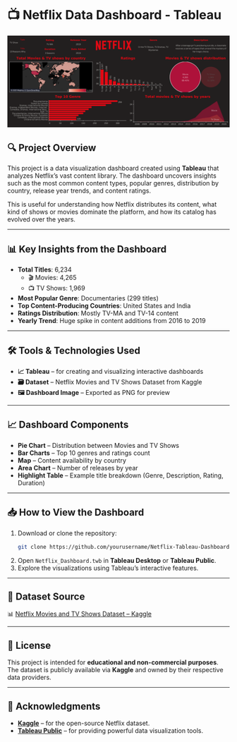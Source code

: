 # 📺 Netflix Data Dashboard - Tableau

![Netflix Dashboard](Netflix.png)

## 🔍 Project Overview

This project is a data visualization dashboard created using **Tableau** that analyzes Netflix’s vast content library. The dashboard uncovers insights such as the most common content types, popular genres, distribution by country, release year trends, and content ratings.

This is useful for understanding how Netflix distributes its content, what kind of shows or movies dominate the platform, and how its catalog has evolved over the years.

---

## 📊 Key Insights from the Dashboard

- **Total Titles**: 6,234
  - 🎬 Movies: 4,265
  - 📺 TV Shows: 1,969
- **Most Popular Genre**: Documentaries (299 titles)
- **Top Content-Producing Countries**: United States and India
- **Ratings Distribution**: Mostly TV-MA and TV-14 content
- **Yearly Trend**: Huge spike in content additions from 2016 to 2019

---

## 🛠️ Tools & Technologies Used

- **📈 Tableau** – for creating and visualizing interactive dashboards
- **🗃 Dataset** – Netflix Movies and TV Shows Dataset from Kaggle
- **🖼 Dashboard Image** – Exported as PNG for preview

---

## 📈 Dashboard Components

- **Pie Chart** – Distribution between Movies and TV Shows
- **Bar Charts** – Top 10 genres and ratings count
- **Map** – Content availability by country
- **Area Chart** – Number of releases by year
- **Highlight Table** – Example title breakdown (Genre, Description, Rating, Duration)

---

## 📥 How to View the Dashboard

1. Download or clone the repository:
   ```bash
   git clone https://github.com/yourusername/Netflix-Tableau-Dashboard.git
2. Open `Netflix_Dashboard.twb` in **Tableau Desktop** or **Tableau Public**.
3. Explore the visualizations using Tableau’s interactive features.

---

## 🔗 Dataset Source

📊 [Netflix Movies and TV Shows Dataset – Kaggle](https://www.kaggle.com/datasets/shivamb/netflix-shows)

---

## 📌 License

This project is intended for **educational and non-commercial purposes**.  
The dataset is publicly available via **Kaggle** and owned by their respective data providers.

---

## 🙌 Acknowledgments

- [**Kaggle**](https://www.kaggle.com/) – for the open-source Netflix dataset.  
- [**Tableau Public**](https://public.tableau.com/) – for providing powerful data visualization tools.


